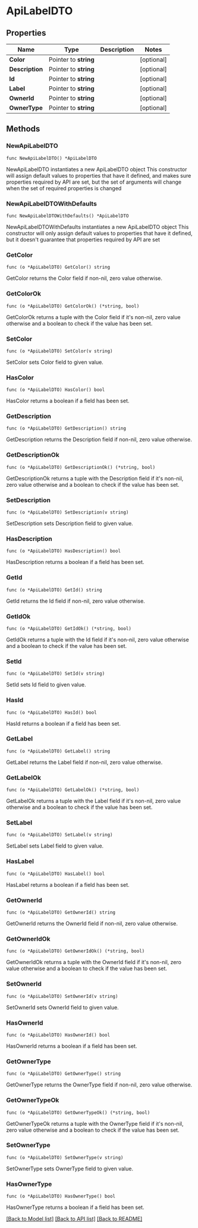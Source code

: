# ApiLabelDTO

## Properties

Name | Type | Description | Notes
------------ | ------------- | ------------- | -------------
**Color** | Pointer to **string** |  | [optional] 
**Description** | Pointer to **string** |  | [optional] 
**Id** | Pointer to **string** |  | [optional] 
**Label** | Pointer to **string** |  | [optional] 
**OwnerId** | Pointer to **string** |  | [optional] 
**OwnerType** | Pointer to **string** |  | [optional] 

## Methods

### NewApiLabelDTO

`func NewApiLabelDTO() *ApiLabelDTO`

NewApiLabelDTO instantiates a new ApiLabelDTO object
This constructor will assign default values to properties that have it defined,
and makes sure properties required by API are set, but the set of arguments
will change when the set of required properties is changed

### NewApiLabelDTOWithDefaults

`func NewApiLabelDTOWithDefaults() *ApiLabelDTO`

NewApiLabelDTOWithDefaults instantiates a new ApiLabelDTO object
This constructor will only assign default values to properties that have it defined,
but it doesn't guarantee that properties required by API are set

### GetColor

`func (o *ApiLabelDTO) GetColor() string`

GetColor returns the Color field if non-nil, zero value otherwise.

### GetColorOk

`func (o *ApiLabelDTO) GetColorOk() (*string, bool)`

GetColorOk returns a tuple with the Color field if it's non-nil, zero value otherwise
and a boolean to check if the value has been set.

### SetColor

`func (o *ApiLabelDTO) SetColor(v string)`

SetColor sets Color field to given value.

### HasColor

`func (o *ApiLabelDTO) HasColor() bool`

HasColor returns a boolean if a field has been set.

### GetDescription

`func (o *ApiLabelDTO) GetDescription() string`

GetDescription returns the Description field if non-nil, zero value otherwise.

### GetDescriptionOk

`func (o *ApiLabelDTO) GetDescriptionOk() (*string, bool)`

GetDescriptionOk returns a tuple with the Description field if it's non-nil, zero value otherwise
and a boolean to check if the value has been set.

### SetDescription

`func (o *ApiLabelDTO) SetDescription(v string)`

SetDescription sets Description field to given value.

### HasDescription

`func (o *ApiLabelDTO) HasDescription() bool`

HasDescription returns a boolean if a field has been set.

### GetId

`func (o *ApiLabelDTO) GetId() string`

GetId returns the Id field if non-nil, zero value otherwise.

### GetIdOk

`func (o *ApiLabelDTO) GetIdOk() (*string, bool)`

GetIdOk returns a tuple with the Id field if it's non-nil, zero value otherwise
and a boolean to check if the value has been set.

### SetId

`func (o *ApiLabelDTO) SetId(v string)`

SetId sets Id field to given value.

### HasId

`func (o *ApiLabelDTO) HasId() bool`

HasId returns a boolean if a field has been set.

### GetLabel

`func (o *ApiLabelDTO) GetLabel() string`

GetLabel returns the Label field if non-nil, zero value otherwise.

### GetLabelOk

`func (o *ApiLabelDTO) GetLabelOk() (*string, bool)`

GetLabelOk returns a tuple with the Label field if it's non-nil, zero value otherwise
and a boolean to check if the value has been set.

### SetLabel

`func (o *ApiLabelDTO) SetLabel(v string)`

SetLabel sets Label field to given value.

### HasLabel

`func (o *ApiLabelDTO) HasLabel() bool`

HasLabel returns a boolean if a field has been set.

### GetOwnerId

`func (o *ApiLabelDTO) GetOwnerId() string`

GetOwnerId returns the OwnerId field if non-nil, zero value otherwise.

### GetOwnerIdOk

`func (o *ApiLabelDTO) GetOwnerIdOk() (*string, bool)`

GetOwnerIdOk returns a tuple with the OwnerId field if it's non-nil, zero value otherwise
and a boolean to check if the value has been set.

### SetOwnerId

`func (o *ApiLabelDTO) SetOwnerId(v string)`

SetOwnerId sets OwnerId field to given value.

### HasOwnerId

`func (o *ApiLabelDTO) HasOwnerId() bool`

HasOwnerId returns a boolean if a field has been set.

### GetOwnerType

`func (o *ApiLabelDTO) GetOwnerType() string`

GetOwnerType returns the OwnerType field if non-nil, zero value otherwise.

### GetOwnerTypeOk

`func (o *ApiLabelDTO) GetOwnerTypeOk() (*string, bool)`

GetOwnerTypeOk returns a tuple with the OwnerType field if it's non-nil, zero value otherwise
and a boolean to check if the value has been set.

### SetOwnerType

`func (o *ApiLabelDTO) SetOwnerType(v string)`

SetOwnerType sets OwnerType field to given value.

### HasOwnerType

`func (o *ApiLabelDTO) HasOwnerType() bool`

HasOwnerType returns a boolean if a field has been set.


[[Back to Model list]](../README.md#documentation-for-models) [[Back to API list]](../README.md#documentation-for-api-endpoints) [[Back to README]](../README.md)


